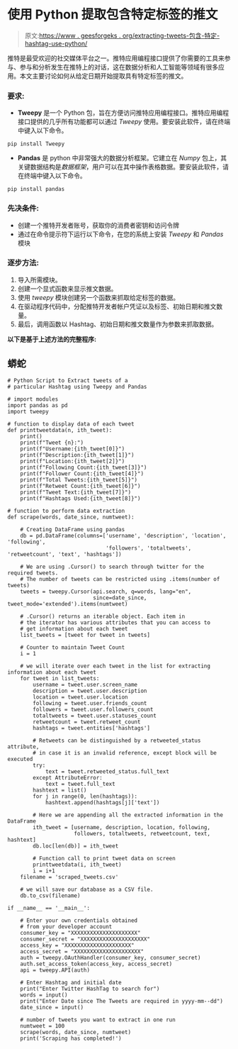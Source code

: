 # 使用 Python 提取包含特定标签的推文

> 原文:[https://www . geesforgeks . org/extracting-tweets-包含-特定-hashtag-use-python/](https://www.geeksforgeeks.org/extracting-tweets-containing-a-particular-hashtag-using-python/)

推特是最受欢迎的社交媒体平台之一。推特应用编程接口提供了你需要的工具来参与、参与和分析发生在推特上的对话，这在数据分析和人工智能等领域有很多应用。本文主要讨论如何从给定日期开始提取具有特定标签的推文。

### 要求:

*   **Tweepy** 是一个 Python 包，旨在方便访问推特应用编程接口。推特应用编程接口提供的几乎所有功能都可以通过 *Tweepy* 使用。要安装此软件，请在终端中键入以下命令。

```
pip install Tweepy

```

*   **Pandas** 是 python 中非常强大的数据分析框架。它建立在 *Numpy* 包上，其关键数据结构是*数据框架*，用户可以在其中操作表格数据。要安装此软件，请在终端中键入以下命令。

```
pip install pandas

```

### **先决条件:**

*   创建一个推特开发者账号，获取你的消费者密钥和访问令牌
*   通过在命令提示符下运行以下命令，在您的系统上安装 *Tweepy* 和 *Pandas* 模块

### 逐步方法:

1.  导入所需模块。
2.  创建一个显式函数来显示推文数据。
3.  使用 *tweepy* 模块创建另一个函数来抓取给定标签的数据。
4.  在驱动程序代码中，分配推特开发者帐户凭证以及标签、初始日期和推文数量。
5.  最后，调用函数以 Hashtag、初始日期和推文数量作为参数来抓取数据。

**以下是基于上述方法的完整程序:**

## 蟒蛇

```
# Python Script to Extract tweets of a 
# particular Hashtag using Tweepy and Pandas

# import modules
import pandas as pd
import tweepy

# function to display data of each tweet
def printtweetdata(n, ith_tweet):
    print()
    print(f"Tweet {n}:")
    print(f"Username:{ith_tweet[0]}")
    print(f"Description:{ith_tweet[1]}")
    print(f"Location:{ith_tweet[2]}")
    print(f"Following Count:{ith_tweet[3]}")
    print(f"Follower Count:{ith_tweet[4]}")
    print(f"Total Tweets:{ith_tweet[5]}")
    print(f"Retweet Count:{ith_tweet[6]}")
    print(f"Tweet Text:{ith_tweet[7]}")
    print(f"Hashtags Used:{ith_tweet[8]}")

# function to perform data extraction
def scrape(words, date_since, numtweet):

    # Creating DataFrame using pandas
    db = pd.DataFrame(columns=['username', 'description', 'location', 'following',
                               'followers', 'totaltweets', 'retweetcount', 'text', 'hashtags'])

    # We are using .Cursor() to search through twitter for the required tweets.
    # The number of tweets can be restricted using .items(number of tweets)
    tweets = tweepy.Cursor(api.search, q=words, lang="en",
                           since=date_since, tweet_mode='extended').items(numtweet)

    # .Cursor() returns an iterable object. Each item in 
    # the iterator has various attributes that you can access to 
    # get information about each tweet
    list_tweets = [tweet for tweet in tweets]

    # Counter to maintain Tweet Count
    i = 1  

    # we will iterate over each tweet in the list for extracting information about each tweet
    for tweet in list_tweets:
        username = tweet.user.screen_name
        description = tweet.user.description
        location = tweet.user.location
        following = tweet.user.friends_count
        followers = tweet.user.followers_count
        totaltweets = tweet.user.statuses_count
        retweetcount = tweet.retweet_count
        hashtags = tweet.entities['hashtags']

        # Retweets can be distinguished by a retweeted_status attribute,
        # in case it is an invalid reference, except block will be executed
        try:
            text = tweet.retweeted_status.full_text
        except AttributeError:
            text = tweet.full_text
        hashtext = list()
        for j in range(0, len(hashtags)):
            hashtext.append(hashtags[j]['text'])

        # Here we are appending all the extracted information in the DataFrame
        ith_tweet = [username, description, location, following,
                     followers, totaltweets, retweetcount, text, hashtext]
        db.loc[len(db)] = ith_tweet

        # Function call to print tweet data on screen
        printtweetdata(i, ith_tweet)
        i = i+1
    filename = 'scraped_tweets.csv'

    # we will save our database as a CSV file.
    db.to_csv(filename)

if __name__ == '__main__':

    # Enter your own credentials obtained 
    # from your developer account
    consumer_key = "XXXXXXXXXXXXXXXXXXXXX"
    consumer_secret = "XXXXXXXXXXXXXXXXXXXXX"
    access_key = "XXXXXXXXXXXXXXXXXXXXX"
    access_secret = "XXXXXXXXXXXXXXXXXXXXX"
    auth = tweepy.OAuthHandler(consumer_key, consumer_secret)
    auth.set_access_token(access_key, access_secret)
    api = tweepy.API(auth)

    # Enter Hashtag and initial date
    print("Enter Twitter HashTag to search for")
    words = input()
    print("Enter Date since The Tweets are required in yyyy-mm--dd")
    date_since = input()

    # number of tweets you want to extract in one run
    numtweet = 100  
    scrape(words, date_since, numtweet)
    print('Scraping has completed!')
```